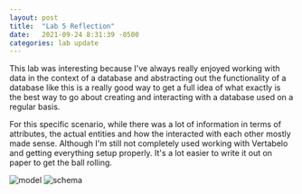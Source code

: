 ```yaml
---
layout: post
title:  "Lab 5 Reflection"
date:   2021-09-24 8:31:39 -0500
categories: lab update
---
```


  This lab was interesting because I've always really enjoyed working with data in the context of a database
and abstracting out the functionality of a database like this is a really good way to get a full idea of what
exactly is the best way to go about creating and interacting with a database used on a regular basis.

  For this specific scenario, while there was a lot of information in terms of attributes, the actual
entities and how the interacted with each other mostly made sense. Although I'm still not completely used
working with Vertabelo and getting everything setup properly. It's a lot easier to write it out on paper to
get the ball rolling.

![model]({{thoopchuk26.github.io/blog}}/_images/diagram.PNG)
![schema](thoopchuk26.github.io/blog/_images/schema.PNG)

